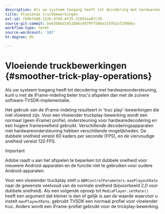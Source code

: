 ```yaml
---
description: Als uw systeem toegang heeft tot decodering met hardwareondersteuning, kunt u met de iFrame-indeling beter truc's afspelen dan met de zuivere software-TVSDK-implementatie.
title: Vloeiende truckbewerkingen
exl-id: f69bf480-122b-474d-8f35-31655ea87c70
source-git-commit: be43bbbd1051886c8979ff590a3197b2a7249b6a
workflow-type: tm+mt
source-wordcount: '187'
ht-degree: 0%

---
```


# Vloeiende truckbewerkingen {#smoother-trick-play-operations}

Als uw systeem toegang heeft tot decodering met hardwareondersteuning, kunt u met de iFrame-indeling beter truc&#39;s afspelen dan met de zuivere software-TVSDK-implementatie.

<!--<a id="section_3DBFD7A3D1C7453096D3D3885E786263"></a>-->

Het gebruik van de iFrame-indeling resulteert in &#39;truc play&#39;-bewerkingen die niet vloeiend zijn. Voor een vloeiender truckplay-bewerking wordt een normaal (geen iFrame) profiel, ondersteuning voor hardwaredecodering en een hogere framesnelheid gebruikt. Verschillende decoderingsapparaten met hardwareondersteuning hebben verschillende mogelijkheden. De dubbele snelheid vereist 60 kaders per seconde (FPS), en de viervoudige snelheid vereist 120 FPS.

>[!IMPORTANT]
>
>Adobe raadt u aan het afspelen te beperken tot dubbele snelheid voor nieuwere Android-apparaten en de functie niet te gebruiken voor oudere Android-apparaten.

Voor een vloeiender truckplay stelt u `ABRControlParameters.maxPlayoutRate` naar de gewenste veelvoud van de normale snelheid (bijvoorbeeld 2,0 voor dubbele snelheid). Als een volgende oproep tot `MediaPlayer.setRate()` heeft een argument dat kleiner is dan of gelijk is aan de waarde waarvoor u instelt `maxPlayoutRate`, gebruikt TVSDK een normaal profiel voor vloeiender truc. Anders wordt een iFrame-profiel gebruikt voor de trickplay-bewerking.
